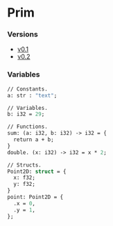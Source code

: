 # Prim

### Versions

- [v0.1](https://github.com/sadicangel/prim/tree/v0.1)
- [v0.2](https://github.com/sadicangel/prim/tree/v0.2)

### Variables
```ocaml
// Constants.
a: str : "text";

// Variables.
b: i32 = 29;

// Functions.
sum: (a: i32, b: i32) -> i32 = {
  return a + b;
}
double. (x: i32) -> i32 = x * 2;

// Structs.
Point2D: struct = {
  x: f32;
  y: f32;
}
point: Point2D = {
  .x = 0,
  .y = 1,
};
```
